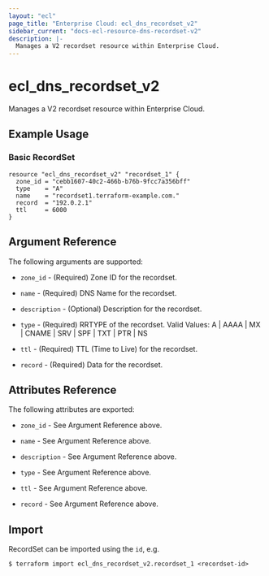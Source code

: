 ```yaml
---
layout: "ecl"
page_title: "Enterprise Cloud: ecl_dns_recordset_v2"
sidebar_current: "docs-ecl-resource-dns-recordset-v2"
description: |-
  Manages a V2 recordset resource within Enterprise Cloud.
---
```


# ecl\_dns\_recordset_v2

Manages a V2 recordset resource within Enterprise Cloud.

## Example Usage

### Basic RecordSet

```hcl
resource "ecl_dns_recordset_v2" "recordset_1" {
  zone_id = "cebb1607-40c2-466b-b76b-9fcc7a356bff"
  type    = "A"
  name    = "recordset1.terraform-example.com."
  record  = "192.0.2.1"
  ttl     = 6000
}
```

## Argument Reference

The following arguments are supported:

* `zone_id` - (Required) Zone ID for the recordset.

* `name` - (Required) DNS Name for the recordset.

* `description` - (Optional) Description for the recordset.

* `type` - (Required) RRTYPE of the recordset. 
    Valid Values: A | AAAA | MX | CNAME | SRV | SPF | TXT | PTR | NS

* `ttl` - (Required) TTL (Time to Live) for the recordset.

* `record` - (Required) Data for the recordset.

## Attributes Reference

The following attributes are exported:

* `zone_id` - See Argument Reference above.

* `name` - See Argument Reference above.

* `description` - See Argument Reference above.

* `type` - See Argument Reference above.

* `ttl` - See Argument Reference above.

* `record` - See Argument Reference above.

## Import

RecordSet can be imported using the `id`, e.g.

```
$ terraform import ecl_dns_recordset_v2.recordset_1 <recordset-id>
```
